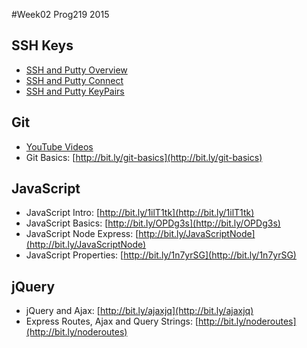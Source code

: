 #Week02 Prog219 2015

## SSH Keys

- [SSH and Putty Overview][putty]
- [SSH and Putty Connect][connect]
- [SSH and Putty KeyPairs][keyPair]

## Git

- [YouTube Videos][gitPlayList]
- Git Basics: [http://bit.ly/git-basics](http://bit.ly/git-basics)

## JavaScript

- JavaScript Intro: [http://bit.ly/1ilT1tk](http://bit.ly/1ilT1tk)
- JavaScript Basics: [http://bit.ly/OPDg3s](http://bit.ly/OPDg3s)
- JavaScript Node Express: [http://bit.ly/JavaScriptNode](http://bit.ly/JavaScriptNode)
- JavaScript Properties: [http://bit.ly/1n7yrSG](http://bit.ly/1n7yrSG)


## jQuery

- jQuery and Ajax: [http://bit.ly/ajaxjq](http://bit.ly/ajaxjq)
- Express Routes, Ajax and Query Strings: [http://bit.ly/noderoutes](http://bit.ly/noderoutes)


[gitPlayList]: https://www.youtube.com/playlist?list=PLe8CjTxuUQ3-_EMXb00IA_qKf5AFm1an9
[putty]:http://www.elvenware.com/charlie/development/cloud/SshFtpsPutty.html#putty
[connect]:http://www.elvenware.com/charlie/development/cloud/SshFtpsPutty.html#connecting-to-an-ssh-server-with-putty
[keyPair]:http://www.elvenware.com/charlie/development/cloud/SshFtpsPutty.html#puttyGen
